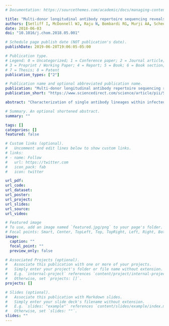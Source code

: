 ```yaml
---
# Documentation: https://sourcethemes.com/academic/docs/managing-content/

title: "Multi-donor longitudinal antibody repertoire sequencing reveals the existence of public antibody clonotypes in HIV-1 infection"
authors: [Setliff I, McDonnell WJ, Raju N, Bombardi RG, Murji AA, Scheepers C, Ziki R, Mynhardt C, Shepherd BE, Mamchak AA, Garrett N, Karim SA, Mallal SA, Crowe JE, Morris L, Georgiev IS]
date: 2018-06-03
doi: "10.1016/j.chom.2018.05.001"

# Schedule page publish date (NOT publication's date).
publishDate: 2019-06-28T19:06:05-05:00

# Publication type.
# Legend: 0 = Uncategorized; 1 = Conference paper; 2 = Journal article;
# 3 = Preprint / Working Paper; 4 = Report; 5 = Book; 6 = Book section;
# 7 = Thesis; 8 = Patent
publication_types: ["2"]

# Publication name and optional abbreviated publication name.
publication: "Multi-donor longitudinal antibody repertoire sequencing reveals the existence of public antibody clonotypes in HIV-1 infection"
publication_short: "https://www.sciencedirect.com/science/article/pii/S1931312818302282"

abstract: "Characterization of single antibody lineages within infected individuals has provided insights into the development of Env-specific antibodies. However, a systems-level understanding of the humoral response against HIV-1 is limited. Here, we interrogated the antibody repertoires of multiple HIV-infected donors from an infection-naive state through acute and chronic infection using next-generation sequencing. This analysis revealed the existence of “public” antibody clonotypes that were shared among multiple HIV-infected individuals. The HIV-1 reactivity for representative antibodies from an identified public clonotype shared by three donors was confirmed. Furthermore, a meta-analysis of publicly available antibody repertoire sequencing datasets revealed antibodies with high sequence identity to known HIV-reactive antibodies, even in repertoires that were reported to be HIV naive. The discovery of public antibody clonotypes in HIV-infected individuals represents an avenue of significant potential for better understanding antibody responses to HIV-1 infection, as well as for clonotype-specific vaccine development."

# Summary. An optional shortened abstract.
summary: ""

tags: []
categories: []
featured: false

# Custom links (optional).
#   Uncomment and edit lines below to show custom links.
# links:
# - name: Follow
#   url: https://twitter.com
#   icon_pack: fab
#   icon: twitter

url_pdf:
url_code:
url_dataset:
url_poster:
url_project:
url_slides:
url_source:
url_video:

# Featured image
# To use, add an image named `featured.jpg/png` to your page's folder.
# Focal points: Smart, Center, TopLeft, Top, TopRight, Left, Right, BottomLeft, Bottom, BottomRight.
image:
  caption: ""
  focal_point: ""
  preview_only: false

# Associated Projects (optional).
#   Associate this publication with one or more of your projects.
#   Simply enter your project's folder or file name without extension.
#   E.g. `internal-project` references `content/project/internal-project/index.md`.
#   Otherwise, set `projects: []`.
projects: []

# Slides (optional).
#   Associate this publication with Markdown slides.
#   Simply enter your slide deck's filename without extension.
#   E.g. `slides: "example"` references `content/slides/example/index.md`.
#   Otherwise, set `slides: ""`.
slides: ""
---
```

